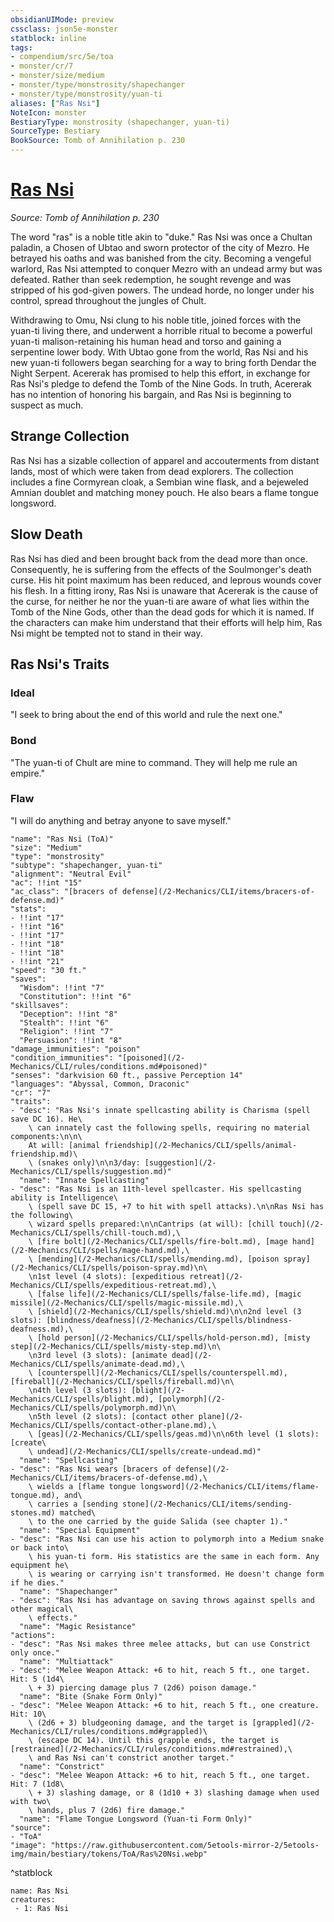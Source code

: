 ```yaml
---
obsidianUIMode: preview
cssclass: json5e-monster
statblock: inline
tags:
- compendium/src/5e/toa
- monster/cr/7
- monster/size/medium
- monster/type/monstrosity/shapechanger
- monster/type/monstrosity/yuan-ti
aliases: ["Ras Nsi"]
NoteIcon: monster
BestiaryType: monstrosity (shapechanger, yuan-ti)
SourceType: Bestiary
BookSource: Tomb of Annihilation p. 230
---
```

# [Ras Nsi](2-Mechanics/CLI/bestiary/npc/ras-nsi-toa.md)
*Source: Tomb of Annihilation p. 230*  

The word "ras" is a noble title akin to "duke." Ras Nsi was once a Chultan paladin, a Chosen of Ubtao and sworn protector of the city of Mezro. He betrayed his oaths and was banished from the city. Becoming a vengeful warlord, Ras Nsi attempted to conquer Mezro with an undead army but was defeated. Rather than seek redemption, he sought revenge and was stripped of his god-given powers. The undead horde, no longer under his control, spread throughout the jungles of Chult.

Withdrawing to Omu, Nsi clung to his noble title, joined forces with the yuan-ti living there, and underwent a horrible ritual to become a powerful yuan-ti malison-retaining his human head and torso and gaining a serpentine lower body. With Ubtao gone from the world, Ras Nsi and his new yuan-ti followers began searching for a way to bring forth Dendar the Night Serpent. Acererak has promised to help this effort, in exchange for Ras Nsi's pledge to defend the Tomb of the Nine Gods. In truth, Acererak has no intention of honoring his bargain, and Ras Nsi is beginning to suspect as much.

## Strange Collection

Ras Nsi has a sizable collection of apparel and accouterments from distant lands, most of which were taken from dead explorers. The collection includes a fine Cormyrean cloak, a Sembian wine flask, and a bejeweled Amnian doublet and matching money pouch. He also bears a flame tongue longsword.

## Slow Death

Ras Nsi has died and been brought back from the dead more than once. Consequently, he is suffering from the effects of the Soulmonger's death curse. His hit point maximum has been reduced, and leprous wounds cover his flesh. In a fitting irony, Ras Nsi is unaware that Acererak is the cause of the curse, for neither he nor the yuan-ti are aware of what lies within the Tomb of the Nine Gods, other than the dead gods for which it is named. If the characters can make him understand that their efforts will help him, Ras Nsi might be tempted not to stand in their way.

## Ras Nsi's Traits

### Ideal

"I seek to bring about the end of this world and rule the next one."

### Bond

"The yuan-ti of Chult are mine to command. They will help me rule an empire."

### Flaw

"I will do anything and betray anyone to save myself."

```statblock
"name": "Ras Nsi (ToA)"
"size": "Medium"
"type": "monstrosity"
"subtype": "shapechanger, yuan-ti"
"alignment": "Neutral Evil"
"ac": !!int "15"
"ac_class": "[bracers of defense](/2-Mechanics/CLI/items/bracers-of-defense.md)"
"stats":
- !!int "17"
- !!int "16"
- !!int "17"
- !!int "18"
- !!int "18"
- !!int "21"
"speed": "30 ft."
"saves":
  "Wisdom": !!int "7"
  "Constitution": !!int "6"
"skillsaves":
  "Deception": !!int "8"
  "Stealth": !!int "6"
  "Religion": !!int "7"
  "Persuasion": !!int "8"
"damage_immunities": "poison"
"condition_immunities": "[poisoned](/2-Mechanics/CLI/rules/conditions.md#poisoned)"
"senses": "darkvision 60 ft., passive Perception 14"
"languages": "Abyssal, Common, Draconic"
"cr": "7"
"traits":
- "desc": "Ras Nsi's innate spellcasting ability is Charisma (spell save DC 16). He\
    \ can innately cast the following spells, requiring no material components:\n\n\
    At will: [animal friendship](/2-Mechanics/CLI/spells/animal-friendship.md)\
    \ (snakes only)\n\n3/day: [suggestion](/2-Mechanics/CLI/spells/suggestion.md)"
  "name": "Innate Spellcasting"
- "desc": "Ras Nsi is an 11th-level spellcaster. His spellcasting ability is Intelligence\
    \ (spell save DC 15, +7 to hit with spell attacks).\n\nRas Nsi has the following\
    \ wizard spells prepared:\n\nCantrips (at will): [chill touch](/2-Mechanics/CLI/spells/chill-touch.md),\
    \ [fire bolt](/2-Mechanics/CLI/spells/fire-bolt.md), [mage hand](/2-Mechanics/CLI/spells/mage-hand.md),\
    \ [mending](/2-Mechanics/CLI/spells/mending.md), [poison spray](/2-Mechanics/CLI/spells/poison-spray.md)\n\
    \n1st level (4 slots): [expeditious retreat](/2-Mechanics/CLI/spells/expeditious-retreat.md),\
    \ [false life](/2-Mechanics/CLI/spells/false-life.md), [magic missile](/2-Mechanics/CLI/spells/magic-missile.md),\
    \ [shield](/2-Mechanics/CLI/spells/shield.md)\n\n2nd level (3 slots): [blindness/deafness](/2-Mechanics/CLI/spells/blindness-deafness.md),\
    \ [hold person](/2-Mechanics/CLI/spells/hold-person.md), [misty step](/2-Mechanics/CLI/spells/misty-step.md)\n\
    \n3rd level (3 slots): [animate dead](/2-Mechanics/CLI/spells/animate-dead.md),\
    \ [counterspell](/2-Mechanics/CLI/spells/counterspell.md), [fireball](/2-Mechanics/CLI/spells/fireball.md)\n\
    \n4th level (3 slots): [blight](/2-Mechanics/CLI/spells/blight.md), [polymorph](/2-Mechanics/CLI/spells/polymorph.md)\n\
    \n5th level (2 slots): [contact other plane](/2-Mechanics/CLI/spells/contact-other-plane.md),\
    \ [geas](/2-Mechanics/CLI/spells/geas.md)\n\n6th level (1 slots): [create\
    \ undead](/2-Mechanics/CLI/spells/create-undead.md)"
  "name": "Spellcasting"
- "desc": "Ras Nsi wears [bracers of defense](/2-Mechanics/CLI/items/bracers-of-defense.md),\
    \ wields a [flame tongue longsword](/2-Mechanics/CLI/items/flame-tongue.md), and\
    \ carries a [sending stone](/2-Mechanics/CLI/items/sending-stones.md) matched\
    \ to the one carried by the guide Salida (see chapter 1)."
  "name": "Special Equipment"
- "desc": "Ras Nsi can use his action to polymorph into a Medium snake or back into\
    \ his yuan-ti form. His statistics are the same in each form. Any equipment he\
    \ is wearing or carrying isn't transformed. He doesn't change form if he dies."
  "name": "Shapechanger"
- "desc": "Ras Nsi has advantage on saving throws against spells and other magical\
    \ effects."
  "name": "Magic Resistance"
"actions":
- "desc": "Ras Nsi makes three melee attacks, but can use Constrict only once."
  "name": "Multiattack"
- "desc": "Melee Weapon Attack: +6 to hit, reach 5 ft., one target. Hit: 5 (1d4\
    \ + 3) piercing damage plus 7 (2d6) poison damage."
  "name": "Bite (Snake Form Only)"
- "desc": "Melee Weapon Attack: +6 to hit, reach 5 ft., one creature. Hit: 10\
    \ (2d6 + 3) bludgeoning damage, and the target is [grappled](/2-Mechanics/CLI/rules/conditions.md#grappled)\
    \ (escape DC 14). Until this grapple ends, the target is [restrained](/2-Mechanics/CLI/rules/conditions.md#restrained),\
    \ and Ras Nsi can't constrict another target."
  "name": "Constrict"
- "desc": "Melee Weapon Attack: +6 to hit, reach 5 ft., one target. Hit: 7 (1d8\
    \ + 3) slashing damage, or 8 (1d10 + 3) slashing damage when used with two\
    \ hands, plus 7 (2d6) fire damage."
  "name": "Flame Tongue Longsword (Yuan-ti Form Only)"
"source":
- "ToA"
"image": "https://raw.githubusercontent.com/5etools-mirror-2/5etools-img/main/bestiary/tokens/ToA/Ras%20Nsi.webp"
```
^statblock

```encounter-table
name: Ras Nsi
creatures:
 - 1: Ras Nsi
```
